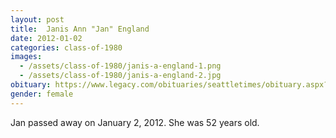```yaml
---
layout: post
title:  Janis Ann "Jan" England
date: 2012-01-02
categories: class-of-1980
images:
  - /assets/class-of-1980/janis-a-england-1.png
  - /assets/class-of-1980/janis-a-england-2.jpg
obituary: https://www.legacy.com/obituaries/seattletimes/obituary.aspx?n=Janis-England&pid=155461364
gender: female
---
```

Jan passed away on January 2, 2012. She was 52 years old.
